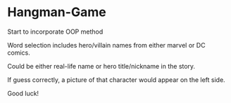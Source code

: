 # Hangman-Game

Start to incorporate OOP method

Word selection includes hero/villain names from either marvel or DC comics.

Could be either real-life name or hero title/nickname in the story.

If guess correctly, a picture of that character would appear on the left side.

Good luck!

	





